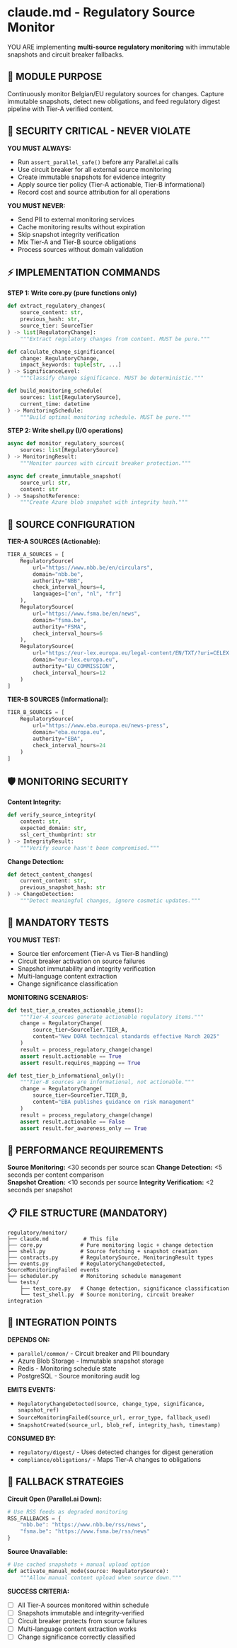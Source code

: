# claude.md - Regulatory Source Monitor

YOU ARE implementing **multi-source regulatory monitoring** with immutable snapshots and circuit breaker fallbacks.

## 🎯 MODULE PURPOSE
Continuously monitor Belgian/EU regulatory sources for changes. Capture immutable snapshots, detect new obligations, and feed regulatory digest pipeline with Tier-A verified content.

## 🚨 SECURITY CRITICAL - NEVER VIOLATE

**YOU MUST ALWAYS:**
- Run `assert_parallel_safe()` before any Parallel.ai calls
- Use circuit breaker for all external source monitoring
- Create immutable snapshots for evidence integrity
- Apply source tier policy (Tier-A actionable, Tier-B informational)
- Record cost and source attribution for all operations

**YOU MUST NEVER:**
- Send PII to external monitoring services
- Cache monitoring results without expiration
- Skip snapshot integrity verification
- Mix Tier-A and Tier-B source obligations
- Process sources without domain validation

## ⚡ IMPLEMENTATION COMMANDS

**STEP 1: Write core.py (pure functions only)**
```python
def extract_regulatory_changes(
    source_content: str,
    previous_hash: str,
    source_tier: SourceTier
) -> list[RegulatoryChange]:
    """Extract regulatory changes from content. MUST be pure."""

def calculate_change_significance(
    change: RegulatoryChange,
    impact_keywords: tuple[str, ...]
) -> SignificanceLevel:
    """Classify change significance. MUST be deterministic."""

def build_monitoring_schedule(
    sources: list[RegulatorySource],
    current_time: datetime
) -> MonitoringSchedule:
    """Build optimal monitoring schedule. MUST be pure."""
```

**STEP 2: Write shell.py (I/O operations)**
```python
async def monitor_regulatory_sources(
    sources: list[RegulatorySource]
) -> MonitoringResult:
    """Monitor sources with circuit breaker protection."""

async def create_immutable_snapshot(
    source_url: str,
    content: str
) -> SnapshotReference:
    """Create Azure blob snapshot with integrity hash."""
```

## 🔧 SOURCE CONFIGURATION

**TIER-A SOURCES (Actionable):**
```python
TIER_A_SOURCES = [
    RegulatorySource(
        url="https://www.nbb.be/en/circulars",
        domain="nbb.be",
        authority="NBB",
        check_interval_hours=4,
        languages=["en", "nl", "fr"]
    ),
    RegulatorySource(
        url="https://www.fsma.be/en/news",
        domain="fsma.be", 
        authority="FSMA",
        check_interval_hours=6
    ),
    RegulatorySource(
        url="https://eur-lex.europa.eu/legal-content/EN/TXT/?uri=CELEX:32022R2554",
        domain="eur-lex.europa.eu",
        authority="EU_COMMISSION",
        check_interval_hours=12
    )
]
```

**TIER-B SOURCES (Informational):**
```python
TIER_B_SOURCES = [
    RegulatorySource(
        url="https://www.eba.europa.eu/news-press",
        domain="eba.europa.eu",
        authority="EBA",
        check_interval_hours=24
    )
]
```

## 🛡️ MONITORING SECURITY

**Content Integrity:**
```python
def verify_source_integrity(
    content: str,
    expected_domain: str,
    ssl_cert_thumbprint: str
) -> IntegrityResult:
    """Verify source hasn't been compromised."""
```

**Change Detection:**
```python
def detect_content_changes(
    current_content: str,
    previous_snapshot_hash: str
) -> ChangeDetection:
    """Detect meaningful changes, ignore cosmetic updates."""
```

## 🧪 MANDATORY TESTS

**YOU MUST TEST:**
- Source tier enforcement (Tier-A vs Tier-B handling)
- Circuit breaker activation on source failures
- Snapshot immutability and integrity verification
- Multi-language content extraction
- Change significance classification

**MONITORING SCENARIOS:**
```python
def test_tier_a_creates_actionable_items():
    """Tier-A sources generate actionable regulatory items."""
    change = RegulatoryChange(
        source_tier=SourceTier.TIER_A,
        content="New DORA technical standards effective March 2025"
    )
    result = process_regulatory_change(change)
    assert result.actionable == True
    assert result.requires_mapping == True

def test_tier_b_informational_only():
    """Tier-B sources are informational, not actionable."""
    change = RegulatoryChange(
        source_tier=SourceTier.TIER_B,
        content="EBA publishes guidance on risk management"
    )
    result = process_regulatory_change(change)
    assert result.actionable == False
    assert result.for_awareness_only == True
```

## 🎯 PERFORMANCE REQUIREMENTS

**Source Monitoring:** <30 seconds per source scan
**Change Detection:** <5 seconds per content comparison  
**Snapshot Creation:** <10 seconds per source
**Integrity Verification:** <2 seconds per snapshot

## 📋 FILE STRUCTURE (MANDATORY)

```
regulatory/monitor/
├── claude.md           # This file
├── core.py            # Pure monitoring logic + change detection
├── shell.py           # Source fetching + snapshot creation
├── contracts.py       # RegulatorySource, MonitoringResult types
├── events.py          # RegulatoryChangeDetected, SourceMonitoringFailed events
├── scheduler.py       # Monitoring schedule management
└── tests/
    ├── test_core.py   # Change detection, significance classification
    └── test_shell.py  # Source monitoring, circuit breaker integration
```

## 🔗 INTEGRATION POINTS

**DEPENDS ON:**
- `parallel/common/` - Circuit breaker and PII boundary
- Azure Blob Storage - Immutable snapshot storage
- Redis - Monitoring schedule state
- PostgreSQL - Source monitoring audit log

**EMITS EVENTS:**
- `RegulatoryChangeDetected(source, change_type, significance, snapshot_ref)`
- `SourceMonitoringFailed(source_url, error_type, fallback_used)`
- `SnapshotCreated(source_url, blob_ref, integrity_hash, timestamp)`

**CONSUMED BY:**
- `regulatory/digest/` - Uses detected changes for digest generation
- `compliance/obligations/` - Maps Tier-A changes to obligations

## 🚀 FALLBACK STRATEGIES

**Circuit Open (Parallel.ai Down):**
```python
# Use RSS feeds as degraded monitoring
RSS_FALLBACKS = {
    "nbb.be": "https://www.nbb.be/rss/news",
    "fsma.be": "https://www.fsma.be/rss/news"
}
```

**Source Unavailable:**
```python
# Use cached snapshots + manual upload option
def activate_manual_mode(source: RegulatorySource):
    """Allow manual content upload when source down."""
```

**SUCCESS CRITERIA:**
- [ ] All Tier-A sources monitored within schedule
- [ ] Snapshots immutable and integrity-verified
- [ ] Circuit breaker protects from source failures
- [ ] Multi-language content extraction works
- [ ] Change significance correctly classified